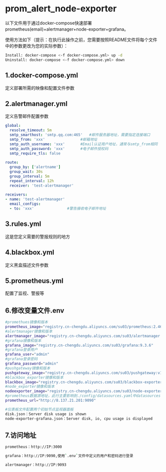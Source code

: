 # prom_alert_node-exporter

以下文件用于通过docker-compose快速部署prometheus(email)+alertmanager+node-exporter+grafana。

使用方法如下（提示：在执行此操作之前，您需要按照README文件将每个文件中的参数更改为您的实际参数）：

```sh
Install: docker-compose <-f docker-compose.yml> up -d
Uninstall: docker-compose <-f docker-compose.yml> down
```

## 1.docker-compose.yml
定义部署所需的映像和配置文件参数

## 2.alertmanager.yml

定义告警邮件配置参数

```yaml
global:
  resolve_timeout: 5m
  smtp_smarthost: 'smtp.qq.com:465'   #邮件服务器地址，需要指定连接端口
  smtp_from: 'xxx'                #邮箱地址
  smtp_auth_username: 'xxx'       #Email认证用户地址，通常与smtp_from相同
  smtp_auth_password: 'xxx'       #电子邮件授权码
  smtp_require_tls: false
 
route:
  group_by: ['alertname']
  group_wait: 30s
  group_interval: 5m
  repeat_interval: 12h
  receiver: 'test-alertmanager'
 
receivers:
- name: 'test-alertmanager'
  email_configs:
  - to: 'xxx'               #警告接收电子邮件地址
```

## 3.rules.yml

这是您定义需要的警报规则的地方

## 4.blackbox.yml

定义黑盒描述文件参数

## 5.prometheus.yml

配置了监视、警报等

## 6.修改变量文件.env

```bash
#promethues镜像和版本
prometheus_image="registry.cn-chengdu.aliyuncs.com/su03/prometheus:2.46.0-debian-11-r5"
#alertmanager镜像和版本
alertmanager_image="registry.cn-chengdu.aliyuncs.com/su03/alertmanager:0.25.0-debian-11-r171"
#grafana镜像和版本
grafana_image="registry.cn-chengdu.aliyuncs.com/su03/grafana:9.3.6"
#grafana登录用户
grafana_user="admin"
#grafana登录密码
grafana_password="admin"
#pushgateway镜像和版本
pushgateway_image="registry.cn-chengdu.aliyuncs.com/su03/pushgateway:v1.6.2"
#blackbox_exporter镜像和版本
blackbox_image="registry.cn-chengdu.aliyuncs.com/su03/blackbox-exporter:0.25.0"
#node_exporter镜像和版本
nodeexporter_image="registry.cn-chengdu.aliyuncs.com/su03/node-exporter:1.6.1-debian-11-r8"
#prometheus数据源地址，此行主要影响到./config/datasources.yaml中datasources.url的值
prometheus_url="http://8.137.21.201:9090"

#仪表板文件配置两个初始节点监视器面板
disk.json：Server disk usage is shown
node-exporter-grafana.json：Server disk, io, cpu usage is displayed
```

## 7.访问地址

```sh
prometheus：http://IP:3000

grafana：http://IP:9090,使用`.env`文件中定义的用户和密码进行登录

alertmanager：http://IP:9093
```